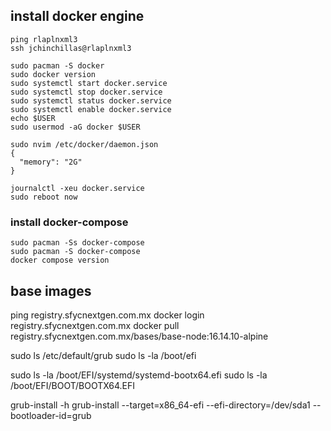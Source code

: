 ## install docker engine

```
ping rlaplnxml3
ssh jchinchillas@rlaplnxml3

sudo pacman -S docker
sudo docker version
sudo systemctl start docker.service
sudo systemctl stop docker.service
sudo systemctl status docker.service
sudo systemctl enable docker.service
echo $USER
sudo usermod -aG docker $USER

sudo nvim /etc/docker/daemon.json
{
  "memory": "2G"
}

journalctl -xeu docker.service
sudo reboot now

```

### install docker-compose

```
sudo pacman -Ss docker-compose
sudo pacman -S docker-compose
docker compose version
```

## base images

ping registry.sfycnextgen.com.mx
docker login registry.sfycnextgen.com.mx
docker pull registry.sfycnextgen.com.mx/bases/base-node:16.14.10-alpine

sudo ls /etc/default/grub
sudo ls -la /boot/efi

sudo ls -la /boot/EFI/systemd/systemd-bootx64.efi
sudo ls -la /boot/EFI/BOOT/BOOTX64.EFI

grub-install -h
grub-install --target=x86_64-efi --efi-directory=/dev/sda1 --bootloader-id=grub
